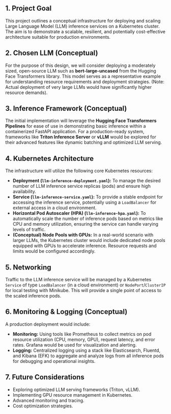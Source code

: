 ## 1. Project Goal
This project outlines a conceptual infrastructure for deploying and scaling Large Language Model (LLM) inference services on a Kubernetes cluster. The aim is to demonstrate a scalable, resilient, and potentially cost-effective architecture suitable for production environments.

## 2. Chosen LLM (Conceptual)
For the purpose of this design, we will consider deploying a moderately sized, open-source LLM such as **bert-large-uncased** from the Hugging Face Transformers library. This model serves as a representative example for understanding resource requirements and deployment strategies. (Note: Actual deployment of very large LLMs would have significantly higher resource demands).

## 3. Inference Framework (Conceptual)
The initial implementation will leverage the **Hugging Face Transformers Pipelines** for ease of use in demonstrating basic inference within a containerized FastAPI application. For a production-ready system, frameworks like **Triton Inference Server** or **vLLM** would be explored for their advanced features like dynamic batching and optimized LLM serving.

## 4. Kubernetes Architecture
The infrastructure will utilize the following core Kubernetes resources:
* **Deployment (`llm-inference-deployment.yaml`):** To manage the desired number of LLM inference service replicas (pods) and ensure high availability.
* **Service (`llm-inference-service.yaml`):** To provide a stable endpoint for accessing the inference service, potentially using a `LoadBalancer` for external access in a cloud environment.
* **Horizontal Pod Autoscaler (HPA) (`llm-inference-hpa.yaml`):** To automatically scale the number of inference pods based on metrics like CPU and memory utilization, ensuring the service can handle varying levels of traffic.
* **(Conceptual) Node Pools with GPUs:** In a real-world scenario with larger LLMs, the Kubernetes cluster would include dedicated node pools equipped with GPUs to accelerate inference. Resource requests and limits would be configured accordingly.

## 5. Networking
Traffic to the LLM inference service will be managed by a Kubernetes `Service` of type `LoadBalancer` (in a cloud environment) or `NodePort`/`ClusterIP` for local testing with Minikube. This will provide a single point of access to the scaled inference pods.

## 6. Monitoring & Logging (Conceptual)
A production deployment would include:
* **Monitoring:** Using tools like Prometheus to collect metrics on pod resource utilization (CPU, memory, GPU), request latency, and error rates. Grafana would be used for visualization and alerting.
* **Logging:** Centralized logging using a stack like Elasticsearch, Fluentd, and Kibana (EFK) to aggregate and analyze logs from all inference pods for debugging and operational insights.

## 7. Future Considerations
* Exploring optimized LLM serving frameworks (Triton, vLLM).
* Implementing GPU resource management in Kubernetes.
* Advanced monitoring and tracing.
* Cost optimization strategies.

